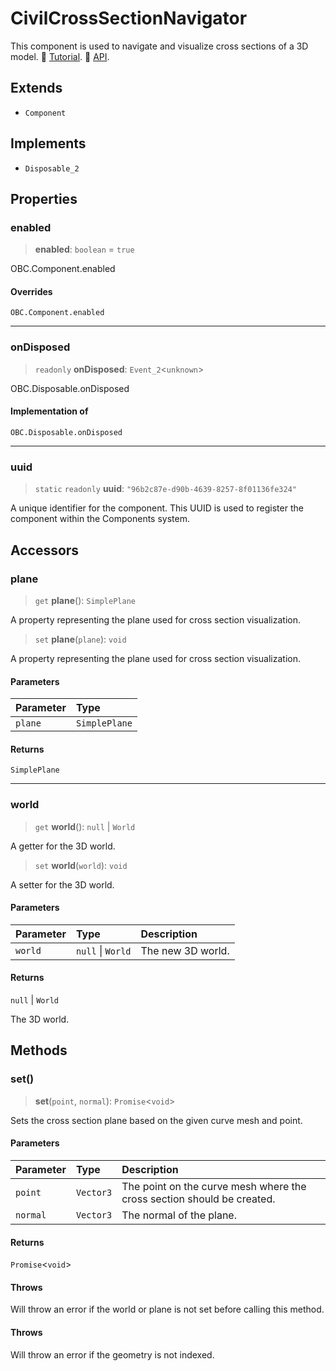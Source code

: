 # CivilCrossSectionNavigator

This component is used to navigate and visualize cross sections of a 3D model. 📕 [Tutorial](https://docs.thatopen.com/Tutorials/Components/Front/CivilNavigators). 📘 [API](https://docs.thatopen.com/api/@thatopen/components-front/classes/CivilCrossSectionNavigator).

## Extends

- `Component`

## Implements

- `Disposable_2`

## Properties

### enabled

> **enabled**: `boolean` = `true`

OBC.Component.enabled

#### Overrides

`OBC.Component.enabled`

***

### onDisposed

> `readonly` **onDisposed**: `Event_2`\<`unknown`\>

OBC.Disposable.onDisposed

#### Implementation of

`OBC.Disposable.onDisposed`

***

### uuid

> `static` `readonly` **uuid**: `"96b2c87e-d90b-4639-8257-8f01136fe324"`

A unique identifier for the component. This UUID is used to register the component within the Components system.

## Accessors

### plane

> `get` **plane**(): `SimplePlane`

A property representing the plane used for cross section visualization.

> `set` **plane**(`plane`): `void`

A property representing the plane used for cross section visualization.

#### Parameters

| Parameter | Type |
| :------ | :------ |
| `plane` | `SimplePlane` |

#### Returns

`SimplePlane`

***

### world

> `get` **world**(): `null` \| `World`

A getter for the 3D world.

> `set` **world**(`world`): `void`

A setter for the 3D world.

#### Parameters

| Parameter | Type | Description |
| :------ | :------ | :------ |
| `world` | `null` \| `World` | The new 3D world. |

#### Returns

`null` \| `World`

The 3D world.

## Methods

### set()

> **set**(`point`, `normal`): `Promise`\<`void`\>

Sets the cross section plane based on the given curve mesh and point.

#### Parameters

| Parameter | Type | Description |
| :------ | :------ | :------ |
| `point` | `Vector3` | The point on the curve mesh where the cross section should be created. |
| `normal` | `Vector3` | The normal of the plane. |

#### Returns

`Promise`\<`void`\>

#### Throws

Will throw an error if the world or plane is not set before calling this method.

#### Throws

Will throw an error if the geometry is not indexed.
